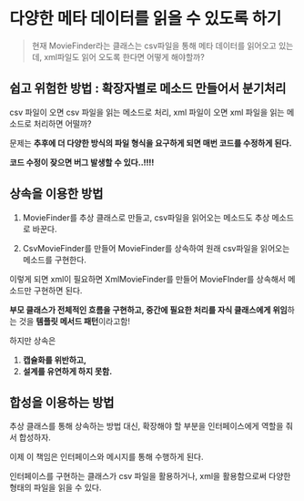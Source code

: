 # 다양한 메타 데이터를 읽을 수 있도록 하기

> 현재 MovieFinder라는 클래스는 csv파일을 통해 메타 데이터를 읽어오고 있는데, 
> xml파일도 읽어 오도록 한다면 어떻게 해야할까?



## 쉽고 위험한 방법 : 확장자별로 메소드 만들어서 분기처리

csv 파일이 오면 csv 파일을 읽는 메소드로 처리,
xml 파일이 오면 xml 파일을 읽는 메소드로 처리하면 어떨까?

문제는 **추후에 더 다양한 방식의 파일 형식을 요구하게 되면 매번 코드를 수정하게 된다.**

**코드 수정이 잦으면 버그 발생할 수 있다..!!!!**



## 상속을 이용한 방법

1. MovieFinder를 추상 클래스로 만들고, csv파일을 읽어오는 메소드도 추상 메소드로 바꾼다.

2. CsvMovieFinder를 만들어 MovieFinder를 상속하여 원래 csv파일을 읽어오는 메소드를 구현한다.

이렇게 되면 xml이 필요하면 XmlMovieFinder를 만들어 MovieFInder를 상속해서 메소드만 구현하면 된다.

**부모 클래스가 전체적인 흐름을 구현하고, 중간에 필요한 처리를 자식 클래스에게 위임**하는 것을 **템플릿 메서드 패턴**이라고함!

 

하지만 상속은

1. **캡슐화를 위반하고,**
2. **설계를 유연하게 하지 못함.**



## 합성을 이용하는 방법

추상 클래스를 통해 상속하는 방법 대신, 확장해야 할 부분을 인터페이스에게 역할을 줘서 합성하자.

이제 이 책임은 인터페이스와 메시지를 통해 수행하게 된다.

인터페이스를 구현하는 클래스가 csv 파일을 활용하거나, xml을 활용함으로써 다양한 형태의 파일을 읽을 수 있다.